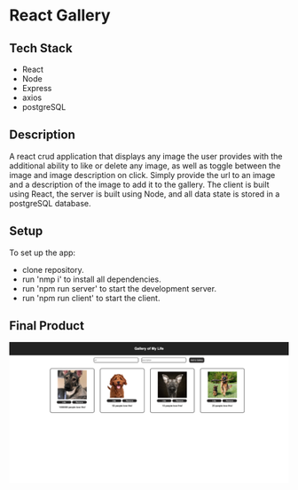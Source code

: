 # React Gallery

## Tech Stack
- React
- Node
- Express
- axios
- postgreSQL

## Description
A react crud application that displays any image the user provides with the additional ability to like or delete any image, as well as toggle between the image and image description on click. Simply provide the url to an image and a description of the image to add it to the gallery. The client is built using React, the server is built using Node, and all data state is stored in a postgreSQL database.

## Setup
To set up the app:
- clone repository.
- run 'nmp i' to install all dependencies.
- run 'npm run server' to start the development server.
- run 'npm run client' to start the client.

## Final Product
<img src='./public/images/screenshot.png' />